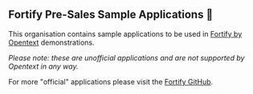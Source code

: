 ## Fortify Pre-Sales Sample Applications 👋

This organisation contains sample applications to be used in [Fortify by Opentext](https://www.microfocus.com/en-us/cyberres/application-security) demonstrations. 

_Please note: these are unofficial applications and are not supported by Opentext in any way._

For more "official" applications please visit the [Fortify GitHub](https://github.com/fortify).
